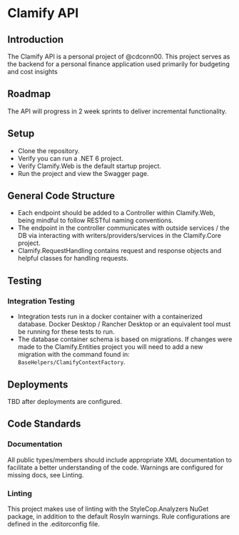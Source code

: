 # Clamify API 

## Introduction

The Clamify API is a personal project of @cdconn00. This project serves as the backend for a personal finance application used primarily for budgeting and cost insights

## Roadmap
The API will progress in 2 week sprints to deliver incremental functionality.

## Setup
* Clone the repository.
* Verify you can run a .NET 6 project.
* Verify Clamify.Web is the default startup project.
* Run the project and view the Swagger page.

## General Code Structure
* Each endpoint should be added to a Controller within Clamify.Web, being mindful to follow RESTful naming conventions.
* The endpoint in the controller communicates with outside services / the DB via interacting with writers/providers/services in the Clamify.Core project.
* Clamify.RequestHandling contains request and response objects and helpful classes for handling requests.

## Testing

### Integration Testing
* Integration tests run in a docker container with a containerized database. Docker Desktop / Rancher Desktop or an equivalent tool must be running for these tests to run.
* The database container schema is based on migrations. If changes were made to the Clamify.Entities project you will need to add a new migration with the command found in: `BaseHelpers/ClamifyContextFactory`.

## Deployments

TBD after deployments are configured.

## Code Standards

### Documentation
All public types/members should include appropriate XML documentation to facilitate a better understanding of the code. Warnings are configured for missing docs, see Linting.

### Linting
This project makes use of linting with the StyleCop.Analyzers NuGet package, in addition to the default Rosyln warnings. Rule configurations are defined in the .editorconfig file.
